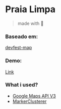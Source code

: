 # Praia Limpa

> made with 💙

### Baseado em:

[devfest-map](https://github.com/thulioph/devfest-map)

### Demo:

[Link](https://praia-limpa-36644.firebaseapp.com/)


### What i used?

- [Google Maps API V3](https://developers.google.com/maps/documentation/javascript)
- [MarkerClusterer](https://developers.google.com/maps/articles/toomanymarkers#markerclusterer)
